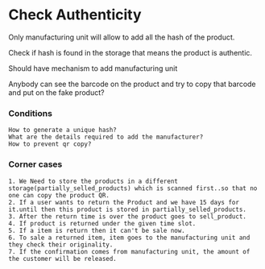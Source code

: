 # Check Authenticity
Only manufacturing unit will allow to add all the hash of the product.

 Check if hash is found in the storage that means the product is authentic.

 Should have mechanism to add manufacturing unit

 Anybody can see the barcode on the product and try to copy that barcode and put on the fake product?

### Conditions
```
How to generate a unique hash?
What are the details required to add the manufacturer?
How to prevent qr copy?
```

### Corner cases
```
1. We Need to store the products in a different storage(partially_selled_products) which is scanned first..so that no one can copy the product QR.
2. If a user wants to return the Product and we have 15 days for it.until then this product is stored in partially_selled_products.
3. After the return time is over the product goes to sell_product.
4. If product is returned under the given time slot.
5. If a item is return then it can't be sale now.
6. To sale a returned item, item goes to the manufacturing unit and they check their originality.
7. If the confirmation comes from manufacturing unit, the amount of the customer will be released.
```
